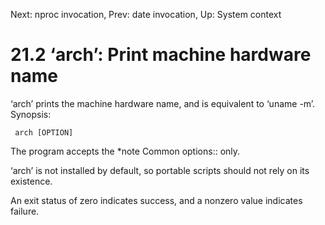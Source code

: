 Next: nproc invocation,  Prev: date invocation,  Up: System context

21.2 ‘arch’: Print machine hardware name
========================================

‘arch’ prints the machine hardware name, and is equivalent to ‘uname
-m’.  Synopsis:

     arch [OPTION]

   The program accepts the *note Common options:: only.

   ‘arch’ is not installed by default, so portable scripts should not
rely on its existence.

   An exit status of zero indicates success, and a nonzero value
indicates failure.

